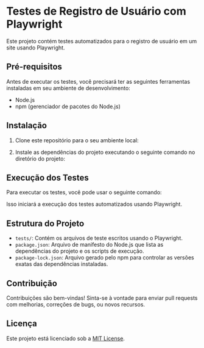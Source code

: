 # Testes de Registro de Usuário com Playwright

Este projeto contém testes automatizados para o registro de usuário em um site usando Playwright.

## Pré-requisitos

Antes de executar os testes, você precisará ter as seguintes ferramentas instaladas em seu ambiente de desenvolvimento:

- Node.js
- npm (gerenciador de pacotes do Node.js)

## Instalação

1. Clone este repositório para o seu ambiente local:


2. Instale as dependências do projeto executando o seguinte comando no diretório do projeto:


## Execução dos Testes

Para executar os testes, você pode usar o seguinte comando:


Isso iniciará a execução dos testes automatizados usando Playwright.

## Estrutura do Projeto

- `tests/`: Contém os arquivos de teste escritos usando o Playwright.
- `package.json`: Arquivo de manifesto do Node.js que lista as dependências do projeto e os scripts de execução.
- `package-lock.json`: Arquivo gerado pelo npm para controlar as versões exatas das dependências instaladas.

## Contribuição

Contribuições são bem-vindas! Sinta-se à vontade para enviar pull requests com melhorias, correções de bugs, ou novos recursos.

## Licença

Este projeto está licenciado sob a [MIT License](LICENSE).

